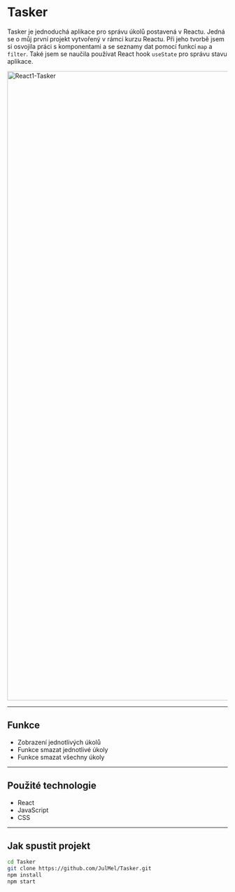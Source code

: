 # Tasker

Tasker je jednoduchá aplikace pro správu úkolů postavená v Reactu. Jedná se o můj první projekt vytvořený v rámci kurzu Reactu.
Při jeho tvorbě jsem si osvojila práci s komponentami a se seznamy dat pomocí funkcí `map` a `filter`. Také jsem se naučila používat React hook `useState` pro správu stavu aplikace.

<img width="1438" alt="React1-Tasker" src="https://github.com/user-attachments/assets/a55d4096-6366-46ee-96d3-bc7782e2ba64" />

---

## Funkce
- Zobrazení jednotlivých úkolů
- Funkce smazat jednotlivé úkoly
- Funkce smazat všechny úkoly

---

## Použité technologie
- React
- JavaScript
- CSS

---

## Jak spustit projekt

 ```bash
cd Tasker
git clone https://github.com/JulMel/Tasker.git
npm install
npm start

